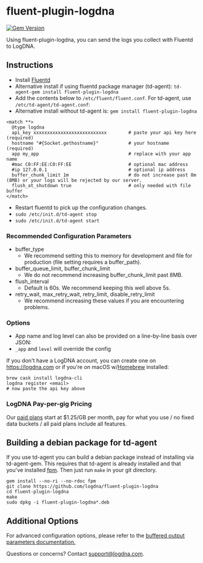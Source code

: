 # fluent-plugin-logdna

[![Gem Version](https://badge.fury.io/rb/fluent-plugin-logdna.svg)](https://badge.fury.io/rb/fluent-plugin-logdna)

Using fluent-plugin-logdna, you can send the logs you collect with Fluentd to LogDNA.

## Instructions

* Install [Fluentd](http://www.fluentd.org/download)
* Alternative install if using fluentd package manager (td-agent): `td-agent-gem install fluent-plugin-logdna`
* Add the contents below to `/etc/fluent/fluent.conf`. For td-agent, use `/etc/td-agent/td-agent.conf`:
* Alternative install without td-agent is: `gem install fluent-plugin-logdna` 

~~~~~
<match **>
  @type logdna
  api_key xxxxxxxxxxxxxxxxxxxxxxxxxxx        # paste your api key here (required)
  hostname "#{Socket.gethostname}"           # your hostname (required)
  app my_app                                 # replace with your app name
  #mac C0:FF:EE:C0:FF:EE                     # optional mac address
  #ip 127.0.0.1                              # optional ip address
  buffer_chunk_limit 1m                      # do not increase past 8m (8MB) or your logs will be rejected by our server.
  flush_at_shutdown true                     # only needed with file buffer
</match>
~~~~~
* Restart fluentd to pick up the configuration changes.
* `sudo /etc/init.d/td-agent stop`
* `sudo /etc/init.d/td-agent start`

### Recommended Configuration Parameters

* buffer_type
  - We recommend setting this to memory for development and file for production (file setting requires a buffer_path).
* buffer_queue_limit, buffer_chunk_limit
  - We do not recommend increasing buffer_chunk_limit past 8MB.
* flush_interval
  - Default is 60s. We recommend keeping this well above 5s.
* retry_wait, max_retry_wait, retry_limit, disable_retry_limit
  - We recommend increasing these values if you are encountering problems.

### Options

* App name and log level can also be provided on a line-by-line basis over JSON:
* `_app` and `level` will override the config

If you don't have a LogDNA account, you can create one on https://logdna.com or if you're on macOS w/[Homebrew](https://brew.sh) installed:

```
brew cask install logdna-cli
logdna register <email>
# now paste the api key above
```

### LogDNA Pay-per-gig Pricing

Our [paid plans](https://logdna.com/#pricing) start at $1.25/GB per month, pay for what you use / no fixed data buckets / all paid plans include all features.

## Building a debian package for td-agent
If you use td-agent you can build a debian package instead of installing via
td-agent-gem. This requires that td-agent is already installed and that you've
installed [fpm](http://fpm.readthedocs.io/en/latest/index.html). Then just run
`make` in your git directory.

```
gem install --no-ri --no-rdoc fpm
git clone https://github.com/logdna/fluent-plugin-logdna
cd fluent-plugin-logdna
make
sudo dpkg -i fluent-plugin-logdna*.deb
```

## Additional Options

For advanced configuration options, please refer to the [buffered output parameters documentation.](http://docs.fluentd.org/articles/output-plugin-overview#buffered-output-parameters)

Questions or concerns? Contact [support@logdna.com](mailto:support@logdna.com).
